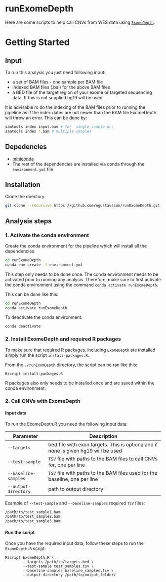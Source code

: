 # runExomeDepth

Here are some scripts to help call CNVs from WES data using [`ExomeDepth`](https://cran.r-project.org/web/packages/ExomeDepth/index.html). 

# Getting Started

## Input

To run this analysis you just need following input:

  - a set of BAM files - one sample per BAM file 
  - indexed BAM files (.bai) for the above BAM files
  - a BED file of the target region of your exome or targeted sequencing data. If this is not supplied hg19 will be used.

It is advisable ro do the indexing of the BAM files prior to running the pipeline as if the index dates are not newer than the BAM file ExomeDepth will throw an error. This can be done by:
```bash
samtools index input.bam # for  single sample or;
samtools index *.bam # multiple samples
```

## Depedencies

- [miniconda](https://conda.io/miniconda.html)
- The rest of the dependencies are installed via conda through the `environment.yml` file

## Installation

Clone the directory:

```bash
git clone --recursive https://github.com/egustavsson/runExomeDepth.git
```

## Analysis steps

### 1. Activate the conda environment
Create the conda environment for the pipeline which will install all the dependencies:

```bash
cd runExomeDepth
conda env create -f environment.yml
```
This step only needs to be done once. The conda environment needs to be activated prior to running any analysis. Therefore, make sure to first activate the conda environment using the command `conda activate runExomeDepth`.

This can be done like this:
```bash
cd runExomeDepth
conda activate runExomeDepth
```
To deactivate the conda environment:
```bash
conda deactivate
```

### 2. Install ExomeDepth and required R packages
To make sure that required R packages, including `ExomeDepth` are installed simply run the script `install-packages.R`.

From the `./runExomDepth` directory, the script can be ran like this:
```bash
Rscript install-packages.R
```
R packages also only needs to be installed once and are saved within the conda environment.

### 2. Call CNVs with ExomeDepth

#### Input data
To run the ExomeDepth.R you need the following input data:

| Parameter | Description |
| --- | --- |
| `--targets` | bed file with exon targets. This is optiona and if none is given hg19 will be used |
| `--test-sample` | `TSV` file with  paths to the BAM files to call CNVs for, one per line |
| `--baseline-samples` | `TSV` file with  paths to the BAM files used for the baseline, one per line |
| `--output-directory` | path to output directory |

Example of `--test-sample` and `--baseline-samples` required `TSV` files:

```bash
/path/to/test_sample1.bam
/path/to/test_sample2.bam
/path/to/test_sample3.bam
```

#### Run the script
Once you have the required input data, follow these steps to run the `ExomeDepth.R` script:

```
Rscript ExomeDepth.R \
        --targets /path/to/targets.bed \
        --test-sample test_samples.tsv \
        --baseline-samples baseline_samples.tsv \
        --output-directory /path/to/output_folder/
```